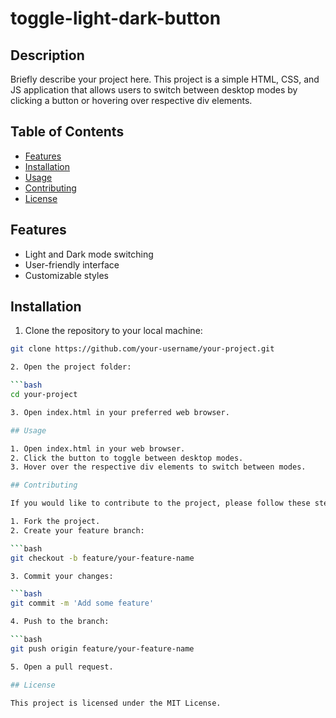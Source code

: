 # toggle-light-dark-button

## Description

Briefly describe your project here. This project is a simple HTML, CSS, and JS application that allows users to switch between desktop modes by clicking a button or hovering over respective div elements.

## Table of Contents

- [Features](#features)
- [Installation](#installation)
- [Usage](#usage)
- [Contributing](#contributing)
- [License](#license)

## Features

- Light and Dark mode switching
- User-friendly interface
- Customizable styles

## Installation

1. Clone the repository to your local machine:

```bash
git clone https://github.com/your-username/your-project.git

2. Open the project folder:

```bash
cd your-project

3. Open index.html in your preferred web browser.

## Usage

1. Open index.html in your web browser.
2. Click the button to toggle between desktop modes.
3. Hover over the respective div elements to switch between modes.

## Contributing

If you would like to contribute to the project, please follow these steps:

1. Fork the project.
2. Create your feature branch:

```bash
git checkout -b feature/your-feature-name

3. Commit your changes:

```bash
git commit -m 'Add some feature'

4. Push to the branch:

```bash
git push origin feature/your-feature-name

5. Open a pull request.

## License

This project is licensed under the MIT License.
